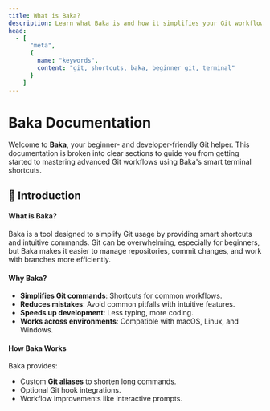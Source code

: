 ```yaml
---
title: What is Baka?
description: Learn what Baka is and how it simplifies your Git workflow with smart terminal shortcuts.
head:
  - [
      "meta",
      {
        name: "keywords",
        content: "git, shortcuts, baka, beginner git, terminal"
      }
    ]
---
```


# Baka Documentation

Welcome to **Baka**, your beginner- and developer-friendly Git helper. This documentation is broken into clear sections to guide you from getting started to mastering advanced Git workflows using Baka's smart terminal shortcuts.

## 📖 Introduction

#### What is Baka?

Baka is a tool designed to simplify Git usage by providing smart shortcuts and intuitive commands. Git can be overwhelming, especially for beginners, but Baka makes it easier to manage repositories, commit changes, and work with branches more efficiently.

#### Why Baka?

- **Simplifies Git commands**: Shortcuts for common workflows.
- **Reduces mistakes**: Avoid common pitfalls with intuitive features.
- **Speeds up development**: Less typing, more coding.
- **Works across environments**: Compatible with macOS, Linux, and Windows.

#### How Baka Works

Baka provides:

- Custom **Git aliases** to shorten long commands.
- Optional Git hook integrations.
- Workflow improvements like interactive prompts.
